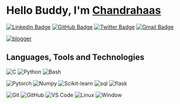 <!-- Resources -->

<!-- https://dev.to/envoy_/150-badges-for-github-pnk -->
<!-- https://simpleicons.org/ -->
<!-- https://shields.io/ -->


# Hello  Buddy, I'm <a href="https://chandrahaas02.github.io/">Chandrahaas</a> 

[![Linkedin Badge](https://img.shields.io/badge/-chandrahaas-blue?style=flat-cicle&logo=Linkedin&logoColor=white&link=https://www.linkedin.com/in/chandrahaas-vakkalagadda-05b909188/)](https://www.linkedin.com/in/chandrahaas-vakkalagadda-05b909188/ "Connect on LinkedIn")
[![GitHub Badge](https://img.shields.io/badge/-chandrahaas02-181717?style=flat-circle&logo=github&logoColor=white&link=https://github.com/chandrahaas02)](https://github.com/chandrahaas02/ "Follow on GitHub")
[![Twitter Badge](https://img.shields.io/badge/-chandrahaas02-00acee?style=flat-circle&logo=Twitter&logoColor=white&link=https://twitter.com/intent/follow?screen_name=chandrahaas02)](https://twitter.com/Chandrahaas02 "Follow on Twitter")
[![Gmail Badge](https://img.shields.io/badge/-chandrahaas02@gmail.com-c14438?style=flat-circle&logo=gmail&logoColor=white&link=mailto:chandrahaas02@gmail.com)](mailto:chandrahaas02@gmail.com "Connect via Email")

[![blogger](https://img.shields.io/badge/-chandrahaas02-green?style=flat-circle&logo=blogger&logoColor=white&link=chandrahaas02.github.io/myblog)](https://chandrahaas02.github.io/myblog/ "vist my blog")

## Languages, Tools and Technologies

![C](https://img.shields.io/badge/C-00599C?style=flat-square&logo=c&logoColor=white)
![Python](https://img.shields.io/badge/Python-red?style=flat-square&logo=python&logoColor=white)
![Bash](https://img.shields.io/badge/Bash-121011?style=flat-square&logo=gnu-bash&logoColor=white)

![Pytorch](https://img.shields.io/badge/Pytorch-EE4C2C?style=flat-square&logo=Pytorch&logoColor=white)
![Numpy](https://img.shields.io/badge/Numpy-013243?style=flat-square&logo=Numpy)
![Scikit-learn](https://img.shields.io/badge/Scikit%20Learn-F7931E?style=flat-square&logo=scikit-learn&logoColor=white)
![sql](https://img.shields.io/badge/Postgres-013243?style=for-the-badge&logo=postgresql&logoColor=white)
![flask](https://img.shields.io/badge/Flask-121011?style=for-the-badge&logo=flask&logoColor=white)

![Git](https://img.shields.io/badge/-Git-F05032?style=flat-square&logo=git&logoColor=white)
![GitHub](https://img.shields.io/badge/-GitHub-181717?style=flat-square&logo=github)
![VS Code](https://img.shields.io/badge/-VS%20Code-007ACC?style=flat-square&logo=visual-studio-code)
![Linux](https://img.shields.io/badge/Linux-FCC624?style=flat-square&logo=linux&logoColor=black)
![Window](https://img.shields.io/badge/Windows-0078D6?style=flat-square&logo=windows&logoColor=white)

